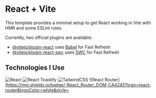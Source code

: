 # React + Vite

This template provides a minimal setup to get React working in Vite with HMR and some ESLint rules.

Currently, two official plugins are available:

- [@vitejs/plugin-react](https://github.com/vitejs/vite-plugin-react/blob/main/packages/plugin-react/README.md) uses [Babel](https://babeljs.io/) for Fast Refresh
- [@vitejs/plugin-react-swc](https://github.com/vitejs/vite-plugin-react-swc) uses [SWC](https://swc.rs/) for Fast Refresh

## Technologies I Use

![React](https://img.shields.io/badge/-React-61DAFB?logo=react&logoColor=white&style=for-the-badge)
![React Toastify](https://img.shields.io/badge/-React_Toastify-ffdd00?logo=react&logoColor=white&style=for-the-badge)
![TailwindCSS](https://img.shields.io/badge/-TailwindCSS-38B2AC?logo=tailwind-css&logoColor=white&style=for-the-badge)
![React Router](https://img.shields.io/badge/-React_Router_DOM-CA4245?logo=react-router&logoColor=white&style=



